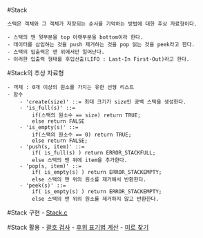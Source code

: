 #Stack

    스택은 객체와 그 객체가 저장되는 순서를 기억하는 방법에 대한 추상 자료형이다.

    - 스택의 맨 윗부분을 top 아랫부분을 bottom이라 한다.
    - 데이터를 삽입하는 것을 push 제거하는 것을 pop 읽는 것을 peek라고 한다.
    - 스택의 입출력은 맨 위에서만 일어난다.
    - 이러한 입출력 형태를 후입선출(LIFO : Last-In First-Out)라고 한다.

#Stack의 추상 자료형

    - 객체 : 0개 이상의 원소를 가지는 유한 선형 리스트
    - 함수
        - 'create(size)' ::= 최대 크기가 size인 공백 스택을 생성한다.
        - 'is_full(s)' ::=
            if(스택의 원소수 == size) return TRUE;
            else return FALSE
        - 'is_empty(s)' ::=
            if(스택의 원소수 == 0) return TRUE;
            else return FALSE;
        - 'push(s, item)' ::=
            if( is_full(s) ) return ERROR_STACKFULL;
            else 스택의 맨 위에 item을 추가한다.
        - 'pop(s, item)' ::=
            if( is_empty(s) ) return ERROR_STACKEMPTY;
            else 스택의 맨 위의 원소를 제거해서 반환한다.
        - 'peek(s)' ::=
            if( is_empty(s) ) return ERROR_STACKEMPTY;
            else 스택의 맨 위의 원소를 제거하지 않고 반환한다.

#Stack 구현
    - [Stack.c](stack.c)

#Stack 활용
    - [괄호 검사](check_parenthesis.c)
    - [후위 표기법 계산](postfix.c)
    - [미로 찾기](maze.c)
